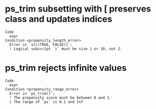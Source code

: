 # ps_trim subsetting with [ preserves class and updates indices

    Code
      expr
    Condition <propensity_length_error>
      Error in `x[c(TRUE, FALSE)]`:
      ! Logical subscript `i` must be size 1 or 10, not 2.

# ps_trim rejects infinite values

    Code
      expr
    Condition <propensity_range_error>
      Error in `ps_trim()`:
      ! The propensity score must be between 0 and 1.
      i The range of `ps` is 0.1 and Inf

